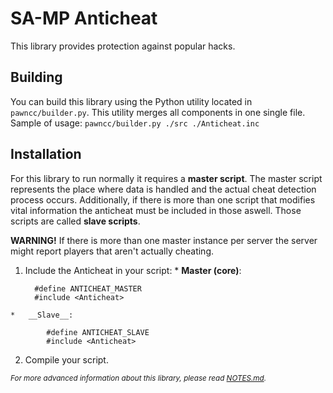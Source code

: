SA-MP Anticheat
===============

This library provides protection against popular hacks.

Building
--------

You can build this library using the Python utility located in `pawncc/builder.py`. This utility merges all components in one single file.
Sample of usage: `pawncc/builder.py ./src ./Anticheat.inc`

Installation
------------

For this library to run normally it requires a __master script__. The master script represents the place where data is handled and the actual cheat detection process occurs. Additionally, if there is more than one script that modifies vital information the anticheat must be included in those aswell. Those scripts are called __slave scripts__. 

__WARNING!__ If there is more than one master instance per server the server might report players that aren't actually cheating.

1.    Include the Anticheat in your script:
	*	__Master (core)__:
	
			#define ANTICHEAT_MASTER
			#include <Anticheat>
	*	__Slave__: 
	
			#define ANTICHEAT_SLAVE
			#include <Anticheat>
2.	Compile your script.

<sup>_For more advanced information about this library, please read [NOTES.md](https://github.com/udan11/samp-anticheat/blob/master/NOTES.md)._</sup>